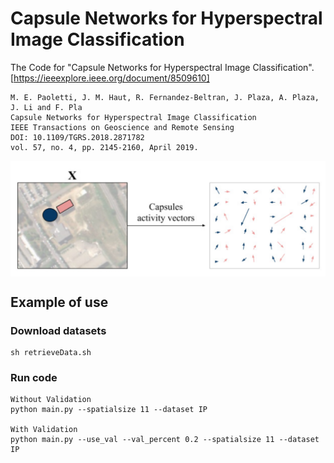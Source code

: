 # Capsule Networks for Hyperspectral Image Classification
The Code for "Capsule Networks for Hyperspectral Image Classification". [https://ieeexplore.ieee.org/document/8509610]
```
M. E. Paoletti, J. M. Haut, R. Fernandez-Beltran, J. Plaza, A. Plaza, J. Li and F. Pla
Capsule Networks for Hyperspectral Image Classification
IEEE Transactions on Geoscience and Remote Sensing
DOI: 10.1109/TGRS.2018.2871782
vol. 57, no. 4, pp. 2145-2160, April 2019.
```

<p align="center">
<img src="images/capsnet.png" width="1000" align="center"> 
</p>


## Example of use
### Download datasets

```
sh retrieveData.sh
```

### Run code

```
Without Validation
python main.py --spatialsize 11 --dataset IP

With Validation
python main.py --use_val --val_percent 0.2 --spatialsize 11 --dataset IP

```
